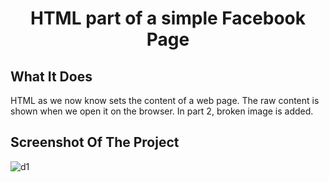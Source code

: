 <h1 align="center"> HTML part of a simple Facebook Page </h1>

## What It Does
HTML as we now know sets the content of a web page. The raw content is shown when we open it on the browser.
In part 2, broken image is added.

## Screenshot Of The Project
![d1](https://user-images.githubusercontent.com/62853703/210115926-2651e41d-e4e5-47b3-96b4-0ceee9b3faf4.png)


